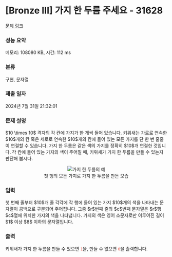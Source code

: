 # [Bronze III] 가지 한 두름 주세요 - 31628 

[문제 링크](https://www.acmicpc.net/problem/31628) 

### 성능 요약

메모리: 108080 KB, 시간: 112 ms

### 분류

구현, 문자열

### 제출 일자

2024년 7월 31일 21:32:01

### 문제 설명

<p>$10 \times 10$ 격자의 각 칸에 가지가 한 개씩 들어 있습니다. 키위새는 가로로 연속한 $10$개의 칸 혹은 세로로 연속한 $10$개의 칸에 들어 있는 모든 가지를 단 한 번 줄줄이 연결할 수 있습니다. 가지 한 두름은 같은 색의 가지를 정확히 $10$개 연결한 것입니다. 각 칸에 들어 있는 가지의 색이 주어질 때, 키위새가 가지 한 두름을 만들 수 있는지 판단해 봅시다.</p>

<p style="display:flex;flex-direction:column;align-items:center;"><img alt="가지 한 두름의 예" src="" style="max-height:24em;max-width:100%"><span style="text-align:center;">첫 행의 모든 가지로 가지 한 두름을 만든 모습</span></p>

### 입력 

 <p>첫 번째 줄부터 $10$개 줄 각각에 각 행에 들어 있는 가지 $10$개의 색을 나타내는 문자열이 공백으로 구분되어 주어집니다. 그중 $r$번째 줄의 $c$번째 문자열은 $r$행 $c$열에 위치한 가지의 색을 나타냅니다. 가지의 색은 영어 소문자로만 이루어진 길이 $1$ 이상 $8$ 이하의 문자열입니다.</p>

### 출력 

 <p>키위새가 가지 한 두름을 만들 수 있으면 <span style="color:#e74c3c;"><code>1</code></span>을, 만들 수 없으면 <span style="color:#e74c3c;"><code>0</code></span>을 출력합니다.</p>

